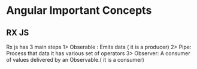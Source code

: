 # Angular Important Concepts

## RX JS

Rx js has 3 main steps
1> Obserable : Emits data ( it is a producer)
2> Pipe: Process that data it has various set of operators
3> Observer: A consumer of values delivered by an Observable.( it is a consumer)

